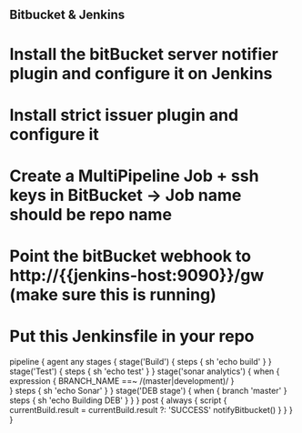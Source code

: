 ## Bitbucket & Jenkins
# Install the bitBucket server notifier plugin and configure it on Jenkins
# Install strict issuer plugin and configure it
# Create a MultiPipeline Job + ssh keys in BitBucket -> Job name should be repo name
# Point the bitBucket webhook to http://{{jenkins-host:9090}}/gw (make sure this is running)
# Put this Jenkinsfile in your repo
pipeline {
    agent any
    stages {
        stage('Build') {
            steps {
                sh 'echo build'
            }
        }
        stage('Test') {
            steps {
                sh 'echo test'
            }
        }
        stage('sonar analytics') {
            when {
                expression { BRANCH_NAME ==~ /(master|development)/ }  
            }
            steps {
                sh 'echo Sonar'
            }
        }
        stage('DEB stage') {
            when {
                branch 'master'
            }
            steps {
                 sh 'echo Building DEB'
            }
        }
    }
    post {
        always {
            script {
                currentBuild.result = currentBuild.result ?: 'SUCCESS'
                notifyBitbucket()
            }
        }
    }
}